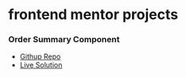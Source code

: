 # frontend mentor projects

### Order Summary Component
- [Githup Repo](https://github.com/body20002/order-summary-component)
- [Live Solution](https://body20002.github.io/order-summary-component/)
